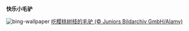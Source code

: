 
**快乐小毛驴**

![bing-wallpaper](https://www.bing.com/th?id=OHR.DonkeyFeast_ZH-CN5880627132_1920x1080.jpg)
[吃樱桃树枝的毛驴 (© Juniors Bildarchiv GmbH/Alamy)](https://www.bing.com/search?q=%E6%AF%9B%E9%A9%B4&amp;form=hpcapt&amp;mkt=zh-cn)
  